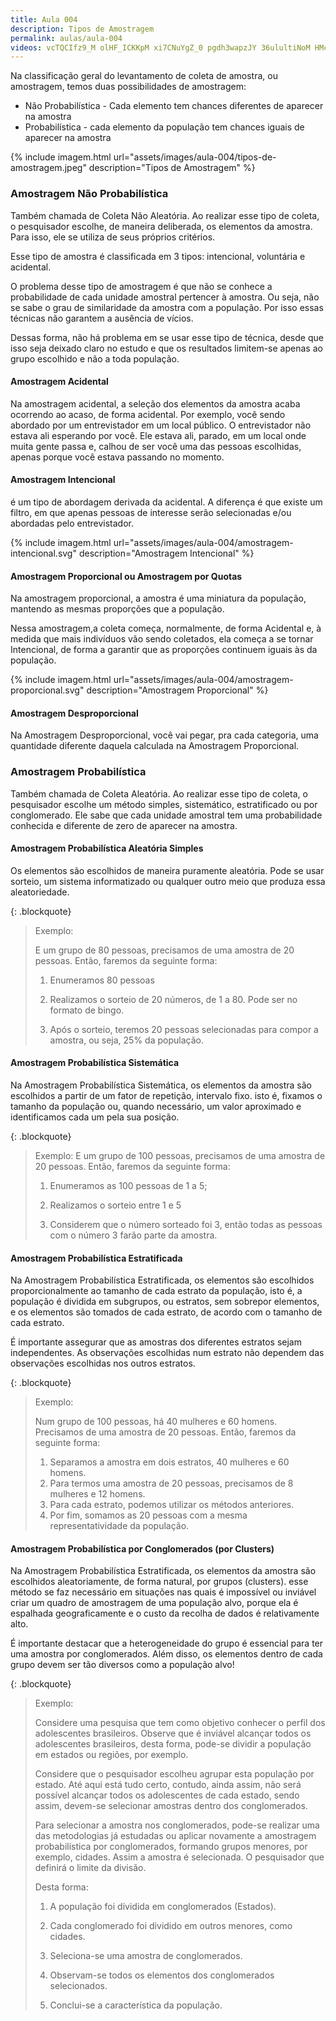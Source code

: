 ```yaml
---
title: Aula 004
description: Tipos de Amostragem
permalink: aulas/aula-004
videos: vcTQCIfz9_M olHF_ICKKpM xi7CNuYgZ_0 pgdh3wapzJY 36ulultiNoM HMcGa0X9nEQ
---
```


Na classificação geral do levantamento de coleta de amostra, ou amostragem, temos duas possibilidades de amostragem:

- Não Probabilística - Cada elemento tem chances diferentes de aparecer na amostra
- Probabilística - cada elemento da população tem chances iguais de aparecer na amostra

{% include imagem.html
    url="assets/images/aula-004/tipos-de-amostragem.jpeg"
    description="Tipos de Amostragem" %}

### Amostragem Não Probabilística

Também chamada de Coleta Não Aleatória. Ao realizar esse tipo de coleta, o pesquisador escolhe, de maneira deliberada, os elementos da amostra. Para isso, ele se utiliza de seus próprios critérios.

Esse tipo de amostra é classificada em 3 tipos: intencional, voluntária e acidental.

O problema desse tipo de amostragem é que não se conhece a probabilidade de cada unidade amostral pertencer à amostra. Ou seja, não se sabe o grau de similaridade da amostra com a população. Por isso essas técnicas não garantem a ausência de vícios.

Dessas forma, não há problema em se usar esse tipo de técnica, desde que isso seja deixado claro no estudo e que os resultados limitem-se apenas ao grupo escolhido e não a toda população.

#### Amostragem Acidental

Na amostragem acidental, a seleção dos elementos da amostra acaba ocorrendo ao acaso, de forma acidental. Por exemplo, você sendo abordado por um entrevistador em um local público. O entrevistador não estava ali esperando por você. Ele estava ali, parado, em um local onde muita gente passa e, calhou de ser você uma das pessoas escolhidas, apenas porque você estava passando no momento.

#### Amostragem Intencional

é um tipo de abordagem derivada da acidental. A diferença é que existe um filtro, em que apenas pessoas de interesse serão selecionadas e/ou abordadas pelo entrevistador.

{% include imagem.html
    url="assets/images/aula-004/amostragem-intencional.svg"
    description="Amostragem Intencional" %}

#### Amostragem Proporcional ou Amostragem por Quotas

Na amostragem proporcional, a amostra é uma miniatura da população, mantendo as mesmas proporções que a população.

Nessa amostragem,a coleta começa, normalmente, de forma Acidental e, à medida que mais indivíduos vão sendo coletados, ela começa a se tornar Intencional, de forma a garantir que as proporções continuem iguais às da população.

{% include imagem.html
    url="assets/images/aula-004/amostragem-proporcional.svg"
    description="Amostragem Proporcional" %}

#### Amostragem Desproporcional

Na Amostragem Desproporcional, você vai pegar, pra cada categoria, uma quantidade diferente daquela calculada na Amostragem Proporcional.

### Amostragem Probabilística

Também chamada de Coleta Aleatória. Ao realizar esse tipo de coleta, o pesquisador escolhe um método simples, sistemático, estratificado ou por conglomerado. Ele sabe que cada unidade amostral tem uma probabilidade conhecida e diferente de zero de aparecer na amostra.

#### Amostragem Probabilística Aleatória Simples

Os elementos são escolhidos de maneira puramente aleatória. Pode se usar sorteio, um sistema informatizado ou qualquer outro meio que produza essa aleatoriedade.

{: .blockquote}
> Exemplo:
>
> E um grupo de 80 pessoas, precisamos de uma amostra de 20 pessoas. Então, faremos da seguinte forma:
>
> 1) Enumeramos 80 pessoas
>
> 2) Realizamos o sorteio de 20 números, de 1 a 80. Pode ser no formato de bingo.
>
> 3) Após o sorteio, teremos 20 pessoas selecionadas para compor a amostra, ou seja, 25% da população.

#### Amostragem Probabilística Sistemática

Na Amostragem Probabilística Sistemática, os elementos da amostra são escolhidos a partir de um fator de repetição, intervalo fixo. isto é, fixamos o tamanho da população ou, quando necessário, um valor aproximado e identificamos cada um pela sua posição.

{: .blockquote}
> Exemplo:
> E um grupo de 100 pessoas, precisamos de uma amostra de 20 pessoas. Então, faremos da seguinte forma:
>
> 1) Enumeramos as 100 pessoas de 1 a 5;
>
> 2) Realizamos o sorteio entre 1 e 5
>
> 3) Considerem que o número sorteado foi 3, então todas as pessoas com o número 3 farão parte da amostra.

#### Amostragem Probabilística Estratificada

Na Amostragem Probabilística Estratificada, os elementos são escolhidos proporcionalmente ao tamanho de cada estrato da população, isto é, a população é dividida em subgrupos, ou estratos, sem sobrepor elementos, e os elementos são tomados de cada estrato, de acordo com o tamanho de cada estrato.

É importante assegurar que as amostras dos diferentes estratos sejam independentes. As observações escolhidas num estrato não dependem das observações escolhidas nos outros estratos.

{: .blockquote}
> Exemplo:
>
> Num grupo de 100 pessoas, há 40 mulheres e 60 homens. Precisamos de uma amostra de 20 pessoas. Então, faremos da seguinte forma:
>
> 1) Separamos a amostra em dois estratos, 40 mulheres e 60 homens.
> 2) Para termos uma amostra de 20 pessoas, precisamos de 8 mulheres e 12 homens.
> 3) Para cada estrato, podemos utilizar os métodos anteriores.
> 4) Por fim, somamos as 20 pessoas com a mesma representatividade da população.

#### Amostragem Probabilística por Conglomerados (por Clusters)

Na Amostragem Probabilística Estratificada, os elementos da amostra são escolhidos aleatoriamente, de forma natural, por grupos (clusters). esse método se faz necessário em situações nas quais é impossível ou inviável criar um quadro de amostragem de uma população alvo, porque ela é espalhada geograficamente e o custo da recolha de dados é relativamente alto.

<div class="alert alert-info" role="alert">
    É importante destacar que a heterogeneidade do grupo é essencial para ter uma amostra por conglomerados. Além disso, os elementos dentro de cada grupo devem ser tão diversos como a população alvo!
</div>

{: .blockquote}
> Exemplo:
>
> Considere uma pesquisa que tem como objetivo conhecer o perfil dos
> adolescentes brasileiros. Observe que é inviável alcançar todos os
> adolescentes brasileiros, desta forma, pode-se dividir a população em
> estados ou regiões, por exemplo.
>
> Considere que o pesquisador escolheu agrupar esta população por
> estado. Até aqui está tudo certo, contudo, ainda assim, não será
> possível alcançar todos os adolescentes de cada estado, sendo assim,
> devem-se selecionar amostras dentro dos conglomerados.
>
> Para selecionar a amostra nos conglomerados, pode-se realizar uma das
> metodologias já estudadas ou aplicar novamente a amostragem
> probabilística por conglomerados, formando grupos menores, por
> exemplo, cidades. Assim a amostra é selecionada. O pesquisador que
> definirá o limite da divisão.
>
> Desta forma:
>
> 1) A população foi dividida em conglomerados (Estados).
>
> 2) Cada conglomerado foi dividido em outros menores, como cidades.
>
> 3) Seleciona-se uma amostra de conglomerados.
>
> 4) Observam-se todos os elementos dos conglomerados selecionados.
>
> 5) Conclui-se a característica da população.